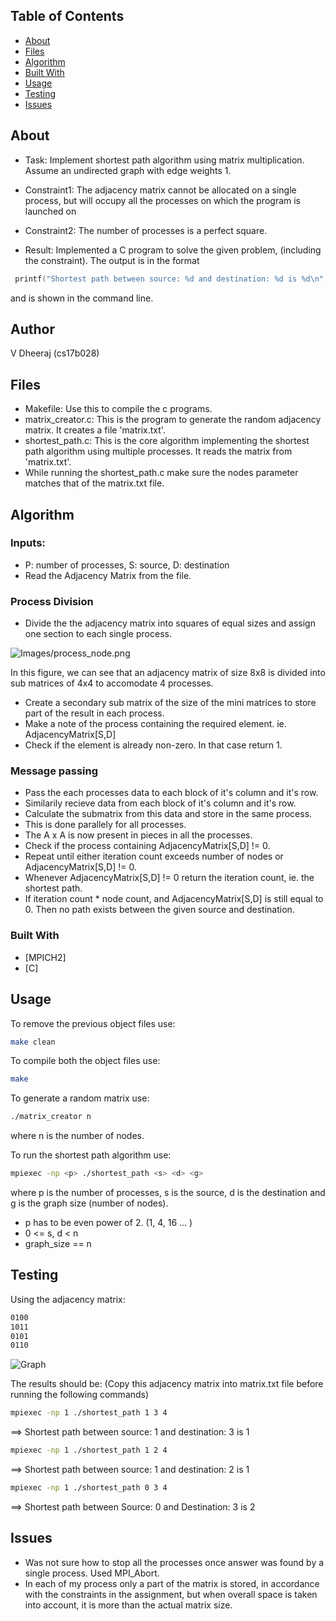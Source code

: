 
## Table of Contents


* [About](#about)
* [Files](#files)
* [Algorithm](#algorithm)
* [Built With](#built-with)
* [Usage](#usage)
* [Testing](#testing)
* [Issues](#issues)

## About

* Task: Implement shortest path algorithm using matrix multiplication. Assume an undirected
graph with edge weights 1.

* Constraint1: The adjacency matrix cannot be allocated on a single process, but will occupy all the
processes on which the program is launched on

* Constraint2: The number of processes is a perfect square.

* Result: Implemented a C program to solve the given problem, (including the constraint). The output is in the format 
```c
 printf("Shortest path between source: %d and destination: %d is %d\n", source, destination, shortest_path);
```
and is shown in the command line.

## Author
V Dheeraj (cs17b028)

## Files
* Makefile: Use this to compile the c programs.
* matrix_creator.c: This is the program to generate the random adjacency matrix. It creates a file 'matrix.txt'.
* shortest_path.c: This is the core algorithm implementing the shortest path algorithm using multiple processes. It reads the matrix from 'matrix.txt'.
* While running the shortest_path.c make sure the nodes parameter matches that of the matrix.txt file.

## Algorithm

### Inputs: 
* P: number of processes, S: source, D: destination 
* Read the Adjacency Matrix from the file.

### Process Division

* Divide the the adjacency matrix into squares of equal sizes and assign one section to each single process.

![Images/process_node.png](https://github.com/dheerajrox/Parallel_Computing_cs17b028/blob/main/images/process_node.png?raw=true)

In this figure, we can see that an adjacency matrix of size 8x8 is divided into sub matrices of 4x4 to accomodate 4 processes.


* Create a secondary sub matrix of the size of the mini matrices to store part of the result in each process.
* Make a note of the process containing the required element. ie. AdjacencyMatrix[S,D]
* Check if the element is already non-zero. In that case return 1.

### Message passing
* Pass the each processes data to each block of it's column and it's row.
* Similarily recieve data from each block of it's column and it's row.
* Calculate the submatrix from this data and store in the same process.
* This is done parallely for all processes.
* The A x A is now present in pieces in all the processes.
* Check if the process containing AdjacencyMatrix[S,D] != 0.
* Repeat until either iteration count exceeds number of nodes or AdjacencyMatrix[S,D] != 0. 
* Whenever AdjacencyMatrix[S,D] != 0 return the iteration count, ie. the shortest path.
* If iteration count * node count, and AdjacencyMatrix[S,D] is still equal to 0. Then no path exists between the given source and destination.

### Built With

* [MPICH2]
* [C]

## Usage

To remove the previous object files use:
```sh
make clean
```

To compile both the object files use:
```sh
make
```

To generate a random matrix use:
```sh
./matrix_creator n 
```
where n is the number of nodes.


To run the shortest path algorithm use:
```sh
mpiexec -np <p> ./shortest_path <s> <d> <g>
```
where p is the number of processes, s is the source, d is the destination and g is the graph size (number of nodes).

* p has to be even power of 2. (1, 4, 16 ... )
* 0 <= s, d < n
* graph_size == n 

## Testing

Using the adjacency matrix: 

```sh
0100
1011
0101
0110
```


![Graph](https://github.com/dheerajrox/Parallel_Computing_cs17b028/blob/main/images/graph.png?raw=true)

The results should be: 
(Copy this adjacency matrix into matrix.txt file before running the following commands)

```sh
mpiexec -np 1 ./shortest_path 1 3 4
```
==> Shortest path between source: 1 and destination: 3 is 1

```sh
mpiexec -np 1 ./shortest_path 1 2 4
```
==> Shortest path between source: 1 and destination: 2 is 1


```sh
mpiexec -np 1 ./shortest_path 0 3 4
```
==> Shortest path between Source: 0 and Destination: 3 is 2

## Issues

* Was not sure how to stop all the processes once answer was found by a single process. Used MPI_Abort.
* In each of my process only a part of the matrix is stored, in accordance with the constraints in the assignment, but when overall space is taken into account, it is more than the actual matrix size.


